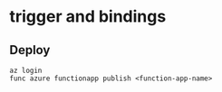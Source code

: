 # trigger and bindings

## Deploy
```
az login
func azure functionapp publish <function-app-name>
```
